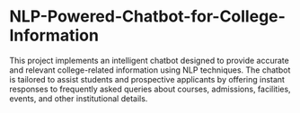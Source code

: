 # NLP-Powered-Chatbot-for-College-Information
This project implements an intelligent chatbot designed to provide accurate and relevant college-related information using NLP techniques. The chatbot is tailored to assist students and prospective applicants by offering instant responses to frequently asked queries about courses, admissions, facilities, events, and other institutional details.

